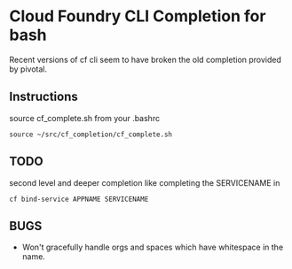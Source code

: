 # Cloud Foundry CLI Completion for bash
Recent versions of cf cli seem to have broken the old completion provided by pivotal. 

## Instructions
source cf_complete.sh from your .bashrc

    source ~/src/cf_completion/cf_complete.sh


## TODO
second level and deeper completion like completing the SERVICENAME in

    cf bind-service APPNAME SERVICENAME
    

## BUGS
  - Won't gracefully handle orgs and spaces which have whitespace in the name.
